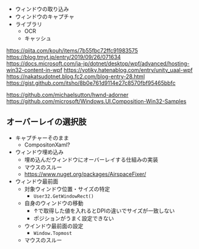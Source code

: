 * ウィンドウの取り込み
* ウィンドウのキャプチャ
* ライブラリ
  * OCR
  * キャッシュ

https://qiita.com/kouh/items/7b55fbc72ffc91983575
https://blog.tmyt.jp/entry/2019/09/26/071634
https://docs.microsoft.com/ja-jp/dotnet/desktop/wpf/advanced/hosting-win32-content-in-wpf
https://yotiky.hatenablog.com/entry/unity_uaal-wpf
https://nakatsudotnet.blog.fc2.com/blog-entry-28.html
https://gist.github.com/itsho/8b0e761d9114e27c8570fbf95465bbfc

https://github.com/michaelsutton/hwnd-adorner
https://github.com/microsoft/Windows.UI.Composition-Win32-Samples

## オーバーレイの選択肢

* キャプチャーそのまま
  * CompositonXaml?
* ウィンドウ埋め込み
  * 埋め込んだウィンドウにオーバーレイする仕組みの実装
  * マウスのスルー
  * https://www.nuget.org/packages/AirspaceFixer/
* ウィンドウ最前面
  * 対象ウィンドウ位置・サイズの特定
    * `User32.GetWindowRect()`
  * 自身のウィンドウの移動
    * ↑で取得した値を入れるとDPIの違いでサイズが一致しない
    * ポジションがうまく設定できない
  * ウインドウ最前面の設定
    * `Window.Topmost`
  * マウスのスルー